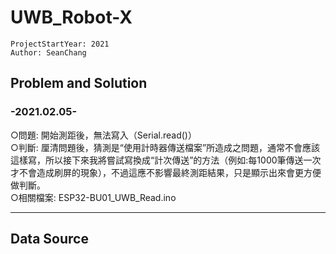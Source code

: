 # UWB_Robot-X

```
ProjectStartYear: 2021  
Author: SeanChang
```

##  Problem and Solution  
### -2021.02.05-  
○問題:  開始測距後，無法寫入（Serial.read()）  
○判斷:  厘清問題後，猜測是“使用計時器傳送檔案”所造成之問題，通常不會應該這樣寫，所以接下來我將嘗試寫換成“計次傳送”的方法（例如:每1000筆傳送一次才不會造成刷屏的現象），不過這應不影響最終測距結果，只是顯示出來會更方便做判斷。  
○相關檔案:  ESP32-BU01_UWB_Read.ino  

------

## Data Source
